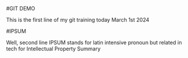 #GIT DEMO 

This is the first line of my git training today March 1st 2024

#IPSUM

Well, second line
IPSUM stands for latin intensive pronoun but related in tech for Intellectual Property Summary 
